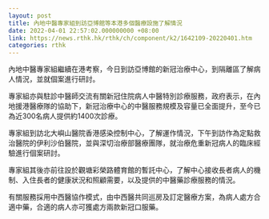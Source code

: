 ```yaml
---
layout: post
title: 內地中醫專家組到訪亞博館等本港多個醫療設施了解情況
date: 2022-04-01 22:57:02.000000000 +08:00
link: https://news.rthk.hk/rthk/ch/component/k2/1642109-20220401.htm
categories: rthk
---
```


內地中醫專家組繼續在港考察，今日到訪亞博館的新冠治療中心，到隔離區了解病人情況，並就個案進行研討。

專家組亦與駐診中醫師交流有關新冠住院病人中醫特別診療服務，政府表示，在內地援港醫療隊的協助下，新冠治療中心的中醫服務規模及容量已全面提升，至今已為近300名病人提供約1400次診療。

專家組到訪北大嶼山醫院香港感染控制中心，了解運作情況，下午到訪作為定點救治醫院的伊利沙伯醫院，並與深切治療部醫療團隊，就治療危重新冠病人的臨床經驗進行個案研討。

專家組其後亦前往設於觀塘彩榮路體育館的暫託中心，了解中心接收長者病人的機制、入住長者的健康狀況和照顧需要，以及提供的中醫藥診療服務的情況。

有關服務採用中西醫協作模式，由中西醫共同巡房及訂定醫療方案，為病人處方合適中藥，合適的病人亦可獲處方兩款新冠口服藥。
